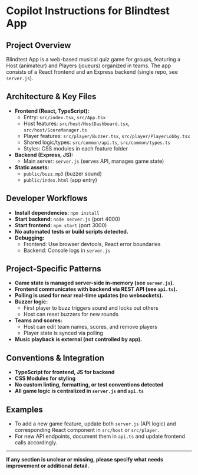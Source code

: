 # Copilot Instructions for Blindtest App

## Project Overview
Blindtest App is a web-based musical quiz game for groups, featuring a Host (animateur) and Players (joueurs) organized in teams. The app consists of a React frontend and an Express backend (single repo, see `server.js`).

## Architecture & Key Files
- **Frontend (React, TypeScript):**
  - Entry: `src/index.tsx`, `src/App.tsx`
  - Host features: `src/host/HostDashboard.tsx`, `src/host/ScoreManager.ts`
  - Player features: `src/player/Buzzer.tsx`, `src/player/PlayerLobby.tsx`
  - Shared logic/types: `src/common/api.ts`, `src/common/types.ts`
  - Styles: CSS modules in each feature folder
- **Backend (Express, JS):**
  - Main server: `server.js` (serves API, manages game state)
- **Static assets:**
  - `public/buzz.mp3` (buzzer sound)
  - `public/index.html` (app entry)

## Developer Workflows
- **Install dependencies:** `npm install`
- **Start backend:** `node server.js` (port 4000)
- **Start frontend:** `npm start` (port 3000)
- **No automated tests or build scripts detected.**
- **Debugging:**
  - Frontend: Use browser devtools, React error boundaries
  - Backend: Console logs in `server.js`

## Project-Specific Patterns
- **Game state is managed server-side in-memory (see `server.js`).**
- **Frontend communicates with backend via REST API (see `api.ts`).**
- **Polling is used for near real-time updates (no websockets).**
- **Buzzer logic:**
  - First player to buzz triggers sound and locks out others
  - Host can reset buzzers for new rounds
- **Teams and scores:**
  - Host can edit team names, scores, and remove players
  - Player state is synced via polling
- **Music playback is external (not controlled by app).**

## Conventions & Integration
- **TypeScript for frontend, JS for backend**
- **CSS Modules for styling**
- **No custom linting, formatting, or test conventions detected**
- **All game logic is centralized in `server.js` and `api.ts`**

## Examples
- To add a new game feature, update both `server.js` (API logic) and corresponding React component in `src/host` or `src/player`.
- For new API endpoints, document them in `api.ts` and update frontend calls accordingly.

---
**If any section is unclear or missing, please specify what needs improvement or additional detail.**
